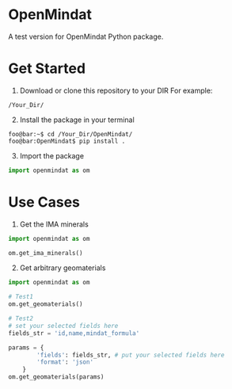 # OpenMindat
A test version for OpenMindat Python package.

# Get Started

1. Download or clone this repository to your DIR
For example:
```console
/Your_Dir/
```
2. Install the package in your terminal
```console
foo@bar:~$ cd /Your_Dir/OpenMindat/
foo@bar:OpenMindat$ pip install .
```
3. Import the package

```python
import openmindat as om
```

# Use Cases

1. Get the IMA minerals

```python
import openmindat as om

om.get_ima_minerals()
```

2. Get arbitrary geomaterials

```python
import openmindat as om

# Test1
om.get_geomaterials()

# Test2
# set your selected fields here
fields_str = 'id,name,mindat_formula'

params = {
        'fields': fields_str, # put your selected fields here
        'format': 'json'
    }
om.get_geomaterials(params)
```